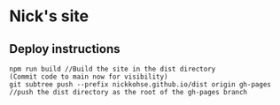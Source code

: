 # Nick's site


## Deploy instructions
```
npm run build //Build the site in the dist directory
(Commit code to main now for visibility)
git subtree push --prefix nickkohse.github.io/dist origin gh-pages //push the dist directory as the root of the gh-pages branch
```
